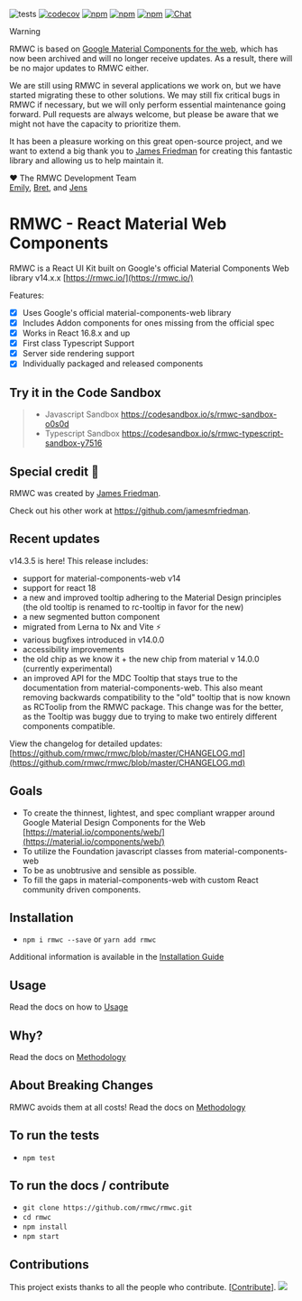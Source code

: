 ![tests](https://github.com/rmwc/rmwc/actions/workflows/unit-test.yml/badge.svg)
[![codecov](https://codecov.io/gh/rmwc/rmwc/branch/master/graph/badge.svg)](https://codecov.io/gh/rmwc/rmwc)
[![npm](https://img.shields.io/npm/v/rmwc.svg)](https://www.npmjs.com/package/rmwc)
[![npm](https://img.shields.io/npm/dm/@rmwc/base.svg)](https://www.npmjs.com/package/rmwc)
[![npm](https://img.shields.io/npm/l/rmwc.svg)](https://github.com/rmwc/rmwc/blob/master/LICENSE)
[![Chat](https://img.shields.io/discord/490680848979591168.svg)](https://discord.gg/4BSUxCW)

> [!WARNING]  
> RMWC is based on [Google Material Components for the web](https://github.com/material-components/material-components-web), which has now been archived and will no longer receive updates. As a result, there will be no major updates to RMWC either.  
>  
> We are still using RMWC in several applications we work on, but we have started migrating these to other solutions. We may still fix critical bugs in RMWC if necessary, but we will only perform essential maintenance going forward. Pull requests are always welcome, but please be aware that we might not have the capacity to prioritize them.  
>  
> It has been a pleasure working on this great open-source project, and we want to extend a big thank you to [James Friedman](https://github.com/jamesmfriedman) for creating this fantastic library and allowing us to help maintain it.  
>  
> ❤️ The RMWC Development Team  
> [Emily](https://github.com/EmiBemi), [Bret](https://github.com/b-d-m-p), and [Jens](https://github.com/jensborch)

# RMWC - React Material Web Components

RMWC is a React UI Kit built on Google's official Material Components Web library v14.x.x
[https://rmwc.io/](https://rmwc.io/)

Features:

- [x] Uses Google's official material-components-web library
- [x] Includes Addon components for ones missing from the official spec
- [x] Works in React 16.8.x and up
- [x] First class Typescript Support
- [x] Server side rendering support
- [x] Individually packaged and released components

## Try it in the Code Sandbox

> - Javascript Sandbox https://codesandbox.io/s/rmwc-sandbox-o0s0d
> - Typescript Sandbox https://codesandbox.io/s/rmwc-typescript-sandbox-y7516

## Special credit 🥇

RMWC was created by [James Friedman](https://github.com/jamesmfriedman).

Check out his other work at https://github.com/jamesmfriedman.

## Recent updates

v14.3.5 is here! This release includes:

- support for material-components-web v14
- support for react 18
- a new and improved tooltip adhering to the Material Design principles (the old tooltip is renamed to rc-tooltip in favor for the new)
- a new segmented button component
- migrated from Lerna to Nx and Vite ⚡
- various bugfixes introduced in v14.0.0
- accessibility improvements
- the old chip as we know it + the new chip from material v 14.0.0 (currently experimental)
- an improved API for the MDC Tooltip that stays true to the documentation from material-components-web. This also meant removing backwards compatibility to the "old" tooltip that is now known as RCToolip from the RMWC package. This change was for the better, as the Tooltip was buggy due to trying to make two entirely different components compatible. 

View the changelog for detailed updates: [https://github.com/rmwc/rmwc/blob/master/CHANGELOG.md](https://github.com/rmwc/rmwc/blob/master/CHANGELOG.md)

## Goals

- To create the thinnest, lightest, and spec compliant wrapper around Google
  Material Design Components for the Web
  [https://material.io/components/web/](https://material.io/components/web/)
- To utilize the Foundation javascript classes from material-components-web
- To be as unobtrusive and sensible as possible.
- To fill the gaps in material-components-web with custom React community driven components.

## Installation

- `npm i rmwc --save` or `yarn add rmwc`

Additional information is available in the [Installation Guide](https://rmwc.io/installation)

## Usage

Read the docs on how to [Usage](https://rmwc.io/usage)

## Why?

Read the docs on [Methodology](https://rmwc.io/methodology)

## About Breaking Changes

RMWC avoids them at all costs!
Read the docs on [Methodology](https://rmwc.io/methodology)

## To run the tests

- `npm test`

## To run the docs / contribute

- `git clone https://github.com/rmwc/rmwc.git`
- `cd rmwc`
- `npm install`
- `npm start`

## Contributions

This project exists thanks to all the people who contribute. [[Contribute](CONTRIBUTING.md)].
<a href="https://github.com/rmwc/rmwc/graphs/contributors">
<img src="https://contrib.rocks/image?repo=rmwc/rmwc" />
</a>
